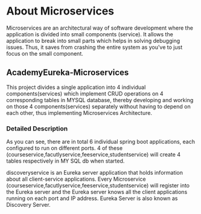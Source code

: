# About Microservices

Microservices are an architectural way of software development where the application is divided into small components (service). It allows the application to break into small parts which helps in solving debugging issues. Thus, it saves from crashing the entire system as you've to just focus on the small component.

## AcademyEureka-Microservices
This project divides a single application into 4 individual components(services) which implement CRUD operations on 4 corresponding tables in MYSQL database, thereby developing and working on those 4 components(services) separately without having to depend on each other, thus implementing Microservices Architecture.


### Detailed Description

As you can see, there are in total 6 individual spring boot applications, each configured to run on different ports. 4 of these (courseservice,facutlyservice,feeservice,studentservice) will create 4 tables respectively in MY SQL db when started.

discoveryservice is an Eureka server application that holds information about all client-service applications. Every Microservice (courseservice,facutlyservice,feeservice,studentservice) will register into the Eureka server and the Eureka server knows all the client applications running on each port and IP address. Eureka Server is also known as Discovery Server. 

